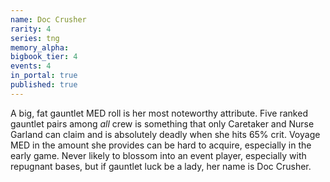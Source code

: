 ```yaml
---
name: Doc Crusher
rarity: 4
series: tng
memory_alpha:
bigbook_tier: 4
events: 4
in_portal: true
published: true
---
```


A big, fat gauntlet MED roll is her most noteworthy attribute. Five ranked gauntlet pairs among _all_ crew is something that only Caretaker and Nurse Garland can claim and is absolutely deadly when she hits 65% crit. Voyage MED in the amount she provides can be hard to acquire, especially in the early game. Never likely to blossom into an event player, especially with repugnant bases, but if gauntlet luck be a lady, her name is Doc Crusher.
